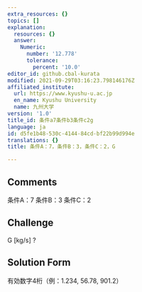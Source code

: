 ```yaml
---
extra_resources: {}
topics: []
explanation:
  resources: {}
  answer:
    Numeric:
      number: '12.778'
      tolerance:
        percent: '10.0'
editor_id: github.cbal-kurata
modified: 2021-09-29T03:16:23.798146176Z
affiliated_institute:
  url: https://www.kyushu-u.ac.jp
  en_name: Kyushu University
  name: 九州大学
version: '1.0'
title_id: 条件a7条件b3条件c2g
language: ja
id: d5fe1b48-530c-4144-84cd-bf22b99d994e
translations: {}
title: 条件A：7，条件B：3，条件C：2，G

---
```


## Comments
条件A：7
条件B：3
条件C：2

## Challenge
G [kg/s] ?

## Solution Form
有効数字4桁（例：1.234,  56.78,  901.2）




